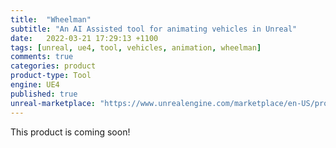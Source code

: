 ```yaml
---
title:  "Wheelman"
subtitle: "An AI Assisted tool for animating vehicles in Unreal"
date:   2022-03-21 17:29:13 +1100
tags: [unreal, ue4, tool, vehicles, animation, wheelman]
comments: true
categories: product
product-type: Tool
engine: UE4
published: true
unreal-marketplace: "https://www.unrealengine.com/marketplace/en-US/product/monster-sounds-pack"
---
```


This product is coming soon!
